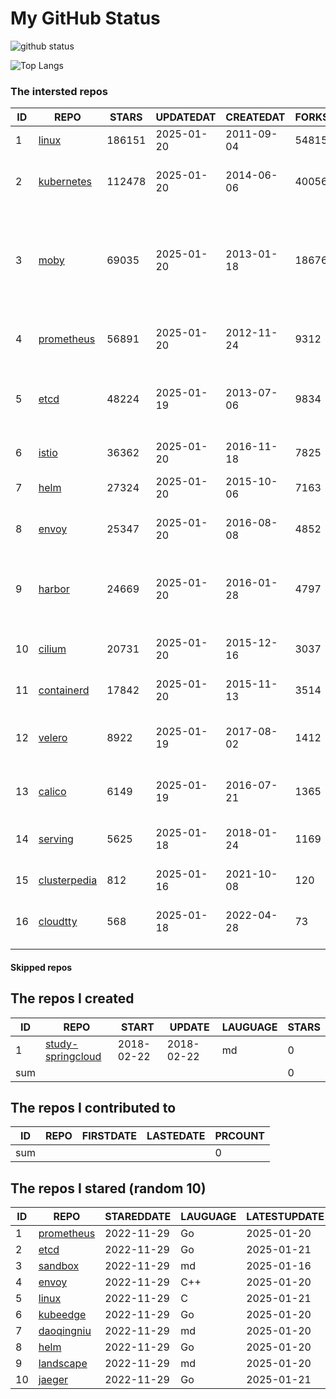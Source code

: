 # My GitHub Status

<img src="https://github-readme-stats-1.yihong0618.vercel.app/api?username=daoqingniu&show_icons=true&&&hide_title=true&count_private=true" alt="github status" />

![Top Langs](https://github-readme-stats-1.yihong0618.vercel.app/api/top-langs/?username=daoqingniu&layout=compact)

<!--START_SECTION:github_repos-->
### The intersted repos
| ID |                              REPO                               | STARS  | UPDATEDAT  | CREATEDAT  | FORKSCOUNT |                                                DESCRIPTIONS                                                |
|----|-----------------------------------------------------------------|--------|------------|------------|------------|------------------------------------------------------------------------------------------------------------|
|  1 | [linux](https://github.com/torvalds/linux)                      | 186151 | 2025-01-20 | 2011-09-04 |      54815 | Linux kernel source tree                                                                                   |
|  2 | [kubernetes](https://github.com/kubernetes/kubernetes)          | 112478 | 2025-01-20 | 2014-06-06 |      40056 | Production-Grade Container Scheduling and Management                                                       |
|  3 | [moby](https://github.com/moby/moby)                            |  69035 | 2025-01-20 | 2013-01-18 |      18676 | The Moby Project - a collaborative project for the container ecosystem to assemble container-based systems |
|  4 | [prometheus](https://github.com/prometheus/prometheus)          |  56891 | 2025-01-20 | 2012-11-24 |       9312 | The Prometheus monitoring system and time series database.                                                 |
|  5 | [etcd](https://github.com/etcd-io/etcd)                         |  48224 | 2025-01-19 | 2013-07-06 |       9834 | Distributed reliable key-value store for the most critical data of a distributed system                    |
|  6 | [istio](https://github.com/istio/istio)                         |  36362 | 2025-01-20 | 2016-11-18 |       7825 | Connect, secure, control, and observe services.                                                            |
|  7 | [helm](https://github.com/helm/helm)                            |  27324 | 2025-01-20 | 2015-10-06 |       7163 | The Kubernetes Package Manager                                                                             |
|  8 | [envoy](https://github.com/envoyproxy/envoy)                    |  25347 | 2025-01-20 | 2016-08-08 |       4852 | Cloud-native high-performance edge/middle/service proxy                                                    |
|  9 | [harbor](https://github.com/goharbor/harbor)                    |  24669 | 2025-01-20 | 2016-01-28 |       4797 | An open source trusted cloud native registry project that stores, signs, and scans content.                |
| 10 | [cilium](https://github.com/cilium/cilium)                      |  20731 | 2025-01-20 | 2015-12-16 |       3037 | eBPF-based Networking, Security, and Observability                                                         |
| 11 | [containerd](https://github.com/containerd/containerd)          |  17842 | 2025-01-20 | 2015-11-13 |       3514 | An open and reliable container runtime                                                                     |
| 12 | [velero](https://github.com/vmware-tanzu/velero)                |   8922 | 2025-01-19 | 2017-08-02 |       1412 | Backup and migrate Kubernetes applications and their persistent volumes                                    |
| 13 | [calico](https://github.com/projectcalico/calico)               |   6149 | 2025-01-19 | 2016-07-21 |       1365 | Cloud native networking and network security                                                               |
| 14 | [serving](https://github.com/knative/serving)                   |   5625 | 2025-01-18 | 2018-01-24 |       1169 | Kubernetes-based, scale-to-zero, request-driven compute                                                    |
| 15 | [clusterpedia](https://github.com/clusterpedia-io/clusterpedia) |    812 | 2025-01-16 | 2021-10-08 |        120 | The Encyclopedia of Kubernetes clusters                                                                    |
| 16 | [cloudtty](https://github.com/cloudtty/cloudtty)                |    568 | 2025-01-18 | 2022-04-28 |         73 | A Friendly Kubernetes CloudShell (Web Terminal) !                                                          |



#### Skipped repos
<!--END_SECTION:github_repos-->

<!--START_SECTION:my_github-->
## The repos I created
| ID  |                                 REPO                                 |   START    |   UPDATE   | LAUGUAGE | STARS |
|-----|----------------------------------------------------------------------|------------|------------|----------|-------|
|   1 | [study-springcloud](https://github.com/daoqingniu/study-springcloud) | 2018-02-22 | 2018-02-22 | md       |     0 |
| sum |                                                                      |            |            |          |     0 |

## The repos I contributed to
| ID  | REPO | FIRSTDATE | LASTEDATE | PRCOUNT |
|-----|------|-----------|-----------|---------|
| sum |      |           |           |       0 |

## The repos I stared (random 10)
| ID |                          REPO                          | STAREDDATE | LAUGUAGE | LATESTUPDATE |
|----|--------------------------------------------------------|------------|----------|--------------|
|  1 | [prometheus](https://github.com/prometheus/prometheus) | 2022-11-29 | Go       | 2025-01-20   |
|  2 | [etcd](https://github.com/etcd-io/etcd)                | 2022-11-29 | Go       | 2025-01-21   |
|  3 | [sandbox](https://github.com/cncf/sandbox)             | 2022-11-29 | md       | 2025-01-16   |
|  4 | [envoy](https://github.com/envoyproxy/envoy)           | 2022-11-29 | C++      | 2025-01-20   |
|  5 | [linux](https://github.com/torvalds/linux)             | 2022-11-29 | C        | 2025-01-21   |
|  6 | [kubeedge](https://github.com/kubeedge/kubeedge)       | 2022-11-29 | Go       | 2025-01-20   |
|  7 | [daoqingniu](https://github.com/daoqingniu/daoqingniu) | 2022-11-29 | md       | 2025-01-20   |
|  8 | [helm](https://github.com/helm/helm)                   | 2022-11-29 | Go       | 2025-01-20   |
|  9 | [landscape](https://github.com/cncf/landscape)         | 2022-11-29 | md       | 2025-01-20   |
| 10 | [jaeger](https://github.com/jaegertracing/jaeger)      | 2022-11-29 | Go       | 2025-01-21   |

<!--END_SECTION:my_github-->
